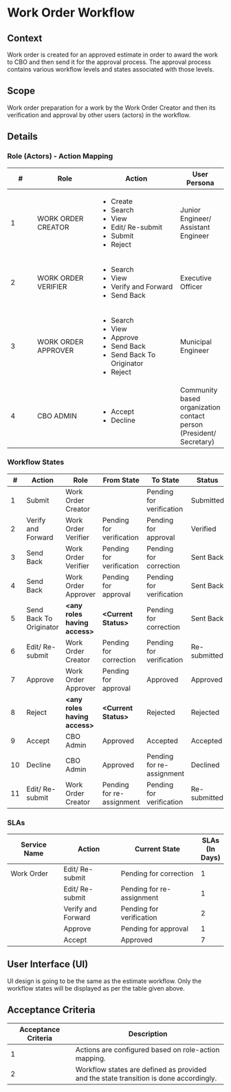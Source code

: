 # Work Order Workflow

## **Context**

Work order is created for an approved estimate in order to award the work to CBO and then send it for the approval process. The approval process contains various workflow levels and states associated with those levels.

## **Scope**

Work order preparation for a work by the Work Order Creator and then its verification and approval by other users (actors) in the workflow.

## **Details**

### Role (Actors) - Action Mapping

<table><thead><tr><th width="76">#</th><th width="165">Role</th><th width="231">Action</th><th>User Persona</th></tr></thead><tbody><tr><td>1</td><td>WORK ORDER CREATOR</td><td><ul><li>Create </li><li>Search </li><li>View </li><li>Edit/ Re-submit</li><li>Submit </li><li>Reject</li></ul></td><td>Junior Engineer/ Assistant Engineer</td></tr><tr><td>2</td><td>WORK ORDER VERIFIER</td><td><ul><li>Search</li><li>View </li><li>Verify and Forward</li><li>Send Back </li></ul></td><td>Executive Officer</td></tr><tr><td>3</td><td>WORK ORDER APPROVER</td><td><ul><li>Search</li><li>View </li><li>Approve</li><li>Send Back </li><li>Send Back To Originator</li><li>Reject</li></ul></td><td>Municipal Engineer</td></tr><tr><td>4</td><td>CBO ADMIN</td><td><ul><li>Accept</li><li>Decline</li></ul></td><td>Community based organization contact person (President/ Secretary)</td></tr></tbody></table>

### Workflow States

<table><thead><tr><th width="75">#</th><th>Action</th><th>Role</th><th>From State</th><th>To State</th><th>Status</th></tr></thead><tbody><tr><td>1</td><td>Submit</td><td>Work Order Creator</td><td> </td><td>Pending for verification</td><td>Submitted</td></tr><tr><td>2</td><td>Verify and Forward</td><td>Work Order Verifier</td><td>Pending for verification</td><td>Pending for approval</td><td>Verified</td></tr><tr><td>3</td><td>Send Back</td><td>Work Order Verifier</td><td>Pending for verification</td><td>Pending for correction</td><td>Sent Back</td></tr><tr><td>4</td><td>Send Back</td><td>Work Order Approver</td><td>Pending for approval</td><td>Pending for verification</td><td>Sent Back</td></tr><tr><td>5</td><td>Send Back To Originator</td><td><strong>&#x3C;any roles having access></strong></td><td><strong>&#x3C;Current Status></strong></td><td>Pending for correction</td><td>Sent Back</td></tr><tr><td>6</td><td>Edit/ Re-submit</td><td>Work Order Creator</td><td>Pending for correction</td><td>Pending for verification</td><td>Re-submitted</td></tr><tr><td>7</td><td>Approve</td><td>Work Order Approver</td><td>Pending for approval</td><td>Approved</td><td>Approved</td></tr><tr><td>8</td><td>Reject</td><td><strong>&#x3C;any roles having access></strong></td><td><strong>&#x3C;Current Status></strong></td><td>Rejected</td><td>Rejected</td></tr><tr><td>9</td><td>Accept</td><td>CBO Admin</td><td>Approved</td><td>Accepted</td><td>Accepted</td></tr><tr><td>10</td><td>Decline</td><td>CBO Admin</td><td>Approved</td><td>Pending for re-assignment</td><td>Declined</td></tr><tr><td>11</td><td>Edit/ Re-submit</td><td>Work Order Creator</td><td>Pending for re-assignment</td><td>Pending for verification</td><td>Re-submitted</td></tr></tbody></table>

### SLAs

<table><thead><tr><th width="161">Service Name</th><th width="178">Action</th><th width="264">Current State</th><th>SLAs (In Days)</th></tr></thead><tbody><tr><td>Work Order</td><td>Edit/ Re-submit</td><td>Pending for correction</td><td>1</td></tr><tr><td> </td><td>Edit/ Re-submit</td><td>Pending for re-assignment</td><td>1</td></tr><tr><td> </td><td>Verify and Forward</td><td>Pending for verification</td><td>2</td></tr><tr><td> </td><td>Approve</td><td>Pending for approval</td><td>1</td></tr><tr><td> </td><td>Accept</td><td>Approved</td><td>7</td></tr></tbody></table>

## **User Interface (UI)**

UI design is going to be the same as the estimate workflow. Only the workflow states will be displayed as per the table given above.

## **Acceptance Criteria**

<table><thead><tr><th width="135">Acceptance Criteria</th><th>Description</th></tr></thead><tbody><tr><td>1</td><td>Actions are configured based on role-action mapping.</td></tr><tr><td>2</td><td>Workflow states are defined as provided and the state transition is done accordingly.</td></tr></tbody></table>
